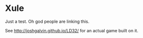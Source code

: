 # Xule

Just a test. Oh god people are linking this.

See http://joshgalvin.github.io/LD32/ for an actual game built on it.
